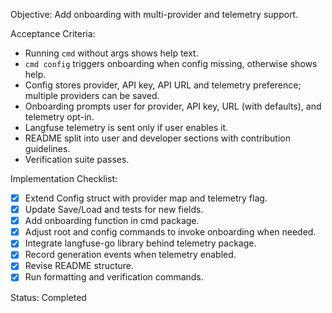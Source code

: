 Objective: Add onboarding with multi-provider and telemetry support.

Acceptance Criteria:
- Running `cmd` without args shows help text.
- `cmd config` triggers onboarding when config missing, otherwise shows help.
- Config stores provider, API key, API URL and telemetry preference; multiple providers can be saved.
- Onboarding prompts user for provider, API key, URL (with defaults), and telemetry opt-in.
- Langfuse telemetry is sent only if user enables it.
- README split into user and developer sections with contribution guidelines.
- Verification suite passes.

Implementation Checklist:
- [x] Extend Config struct with provider map and telemetry flag.
- [x] Update Save/Load and tests for new fields.
- [x] Add onboarding function in cmd package.
- [x] Adjust root and config commands to invoke onboarding when needed.
- [x] Integrate langfuse-go library behind telemetry package.
- [x] Record generation events when telemetry enabled.
- [x] Revise README structure.
- [x] Run formatting and verification commands.

Status: Completed
